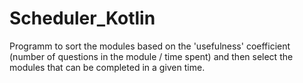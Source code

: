 # Scheduler_Kotlin

Programm to sort the modules based on the 'usefulness' coefficient (number of questions in the module / time spent) and then select the modules that can be completed in a given time.
